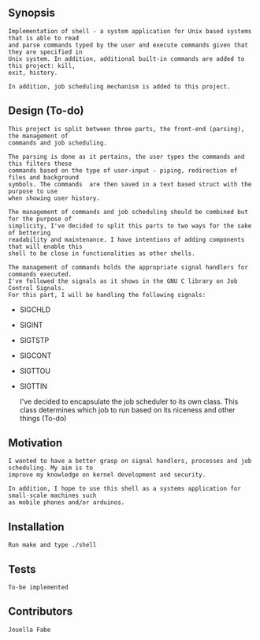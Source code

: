 ## Synopsis
	Implementation of shell - a system application for Unix based systems that is able to read 
	and parse commands typed by the user and execute commands given that they are specified in 
	Unix system. In addition, additional built-in commands are added to this project: kill, 
	exit, history. 
	
	In addition, job scheduling mechanism is added to this project. 

## Design (To-do)
	This project is split between three parts, the front-end (parsing), the management of 
	commands and job scheduling.
	
	The parsing is done as it pertains, the user types the commands and this filters these 
	commands based on the type of user-input - piping, redirection of files and background 
	symbols. The commands  are then saved in a text based struct with the purpose to use 
	when showing user history. 
	
	The management of commands and job scheduling should be combined but for the purpose of
	simplicity, I've decided to split this parts to two ways for the sake of bettering 
	readability and maintenance. I have intentions of adding components that will enable this 
	shell to be close in functionalities as other shells.
	
	The management of commands holds the appropriate signal handlers for commands executed. 
	I've followed the signals as it shows in the GNU C library on Job Control Signals. 
	For this part, I will be handling the following signals: 
	
* SIGCHLD 
* SIGINT 
* SIGTSTP 
* SIGCONT 
* SIGTTOU 
* SIGTTIN
	
	I've decided to encapsulate the job scheduler to its own class. This class determines which 
	job to run based on its niceness and other things (To-do) 

## Motivation
	I wanted to have a better grasp on signal handlers, processes and job scheduling. My aim is to 
	improve my knowledge on kernel development and security. 

	In addition, I hope to use this shell as a systems application for small-scale machines such
	as mobile phones and/or arduinos. 
	
## Installation
	Run make and type ./shell
	
## Tests
	To-be implemented
	
## Contributors
	Jouella Fabe
